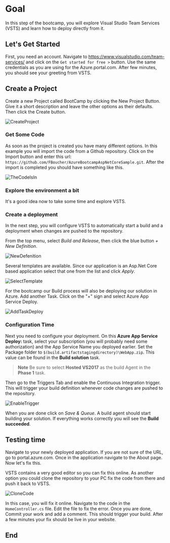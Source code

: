# Goal

In this step of the bootcamp, you will explore Visual Studio Team Services (VSTS) and learn how to deploy directly from it.

## Let's Get Started

First, you need an account. Navigate to https://www.visualstudio.com/team-services/ and click on the `Get started for free >` button.  Use the same credentials as you are using for the Azure.portal.com. After few minutes, you should see your greeting from VSTS.

## Create a Project

Create a new Project called BootCamp by clicking the New Project Button. Give it a short description and leave the other options as their defaults. Then click the Create button.

![CreateProject][CreateProject]

### Get Some Code

As soon as the project is created you have many different options. In this example you will import the code from a Github repository. Click on the Import button and enter this url: `https://github.com/FBoucher/AzureBootcampAspNetCoreSample.git`. After the import is completed you should have something like this.

![TheCodeIsIn][TheCodeIsIn]

### Explore the environment a bit

It's a good idea now to take some time and explore VSTS. 

### Create a deployment

In the next step, you will configure VSTS to automatically start a build and a deployment when changes are pushed to the repository.

From the top menu, select *Build and Release*, then click the blue button *+ New Definition*.

![NewDefenition][NewDefenition]

Several templates are available. Since our application is an Asp.Net Core based application select that one from the list and click *Apply*.

![SelectTemplate][SelectTemplate]

For the bootcamp our Build process will also be deploying our solution in Azure. Add another Task. Click on the "+" sign and select Azure App Service Deploy.

![AddTaskDeploy][AddTaskDeploy]

### Configuration Time

Next you need to configure your deployment. On this **Azure App Service Deploy:** task, select your subscription (you will probably need some authorization) and the App Service Name you deployed earlier. Set the Package folder to `$(build.artifactstagingdirectory)\WebApp.zip`. This value can be found in the **Build solution** task.

> **Note**
> Be sure to select **Hosted VS2017** as the build Agent in the **Phase 1** task.

Then go to the Triggers Tab and enable the Continuous Integration trigger. This will trigger your build definition whenever code changes are pushed to the repository.

![EnableTrigger][EnableTrigger]

When you are done click on *Save & Queue*. A build agent should start building your solution. If everything works correctly you will see the  **Build succeeded**.

## Testing time

Navigate to your newly deployed application. If you are not sure of the URL, go to portal.azure.com. Once in the application navigate to the About page. Now let's fix this.

VSTS contains a very good editor so you can fix this online. As another option you could clone the repository to your PC fix the code from there and push it back to VSTS.

 ![CloneCode][CloneCode]

In this case, you will fix it online. Navigate to the code in the `HomeController.cs` file. Edit the file to fix the error. Once you are done, Commit your work and add a comment.  This should trigger your build. After a few minutes your fix should be live in your website.

## End

[CreateProject]: Media/CreateProject.png "Creating a new Project"
[TheCodeIsIn]: Media/TheCodeIsIn.png "The Code Is In"
[NewDefenition]: Media/NewDefenition.png "New Defenition"
[SelectTemplate]: Media/SelectTemplate.png "Select the template"
[AddTaskDeploy]: Media/AddTaskDeploy.png "Add Task to Deploy"
[EnableTrigger]: Media/EnableTrigger.png "Enable Trigger"
[CloneCode]: Media/CloneCode.png "Clone Code"

